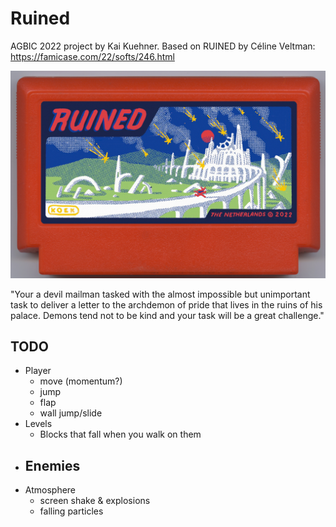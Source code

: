 # Ruined
AGBIC 2022 project by Kai Kuehner. Based on RUINED by Céline Veltman: https://famicase.com/22/softs/246.html

![](cartridge.jpg)

"Your a devil mailman tasked with the almost impossible but unimportant task to deliver a letter to the archdemon of pride that lives in the ruins of his palace. Demons tend not to be kind and your task will be a great challenge."

## TODO
- Player
	- move (momentum?)
	- jump
	- flap
	- wall jump/slide
- Levels
	- Blocks that fall when you walk on them
- Enemies
	- 
- Atmosphere
	- screen shake & explosions
	- falling particles